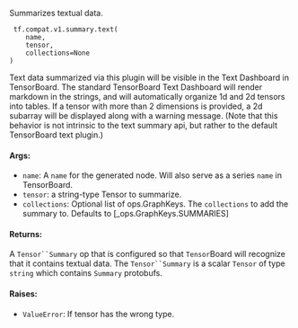 Summarizes textual data.

```
 tf.compat.v1.summary.text(
    name,
    tensor,
    collections=None
)
```
Text data summarized via this plugin will be visible in the Text Dashboard in TensorBoard. The standard TensorBoard Text Dashboard will render markdown in the strings, and will automatically organize 1d and 2d tensors into tables. If a tensor with more than 2 dimensions is provided, a 2d subarray will be displayed along with a warning message. (Note that this behavior is not intrinsic to the text summary api, but rather to the default TensorBoard text plugin.)
#### Args:
- `name`: A `name` for the generated node. Will also serve as a series `name` in TensorBoard.
- `tensor`: a string-type Tensor to summarize.
- `collections`: Optional list of ops.GraphKeys. The `collections` to add the summary to. Defaults to [_ops.GraphKeys.SUMMARIES]
#### Returns:
A `Tensor``Summary` op that is configured so that `Tensor`Board will recognize that it contains textual data. The `Tensor``Summary` is a scalar `Tensor` of type `string` which contains `Summary` protobufs.
#### Raises:
- `ValueError`: If tensor has the wrong type.
